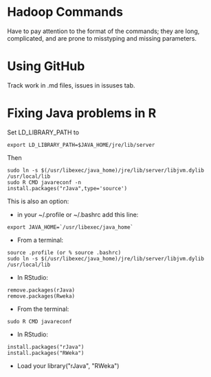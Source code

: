 # Hadoop Commands
Have to pay attention to the format of the commands; they are long, complicated, and are prone to misstyping and missing parameters.

# Using GitHub
Track work in .md files, issues in issuses tab.

# Fixing Java problems in R

Set LD_LIBRARY_PATH to

```
export LD_LIBRARY_PATH=$JAVA_HOME/jre/lib/server
```

Then
```
sudo ln -s $(/usr/libexec/java_home)/jre/lib/server/libjvm.dylib /usr/local/lib
sudo R CMD javareconf -n
install.packages("rJava",type='source')
```

This is also an option:

* in your ~/.profile or ~/.bashrc add this line: 

```
export JAVA_HOME=`/usr/libexec/java_home`
```

* From a terminal:

```
source .profile (or % source .bashrc)
sudo ln -s $(/usr/libexec/java_home)/jre/lib/server/libjvm.dylib /usr/local/lib
```

* In RStudio: 
```
remove.packages(rJava)
remove.packages(Rweka)
```

* From the terminal:

```sudo R CMD javareconf```

* In RStudio: 
```
install.packages("rJava")
install.packages("RWeka")
```
* Load your library("rJava", "RWeka")
